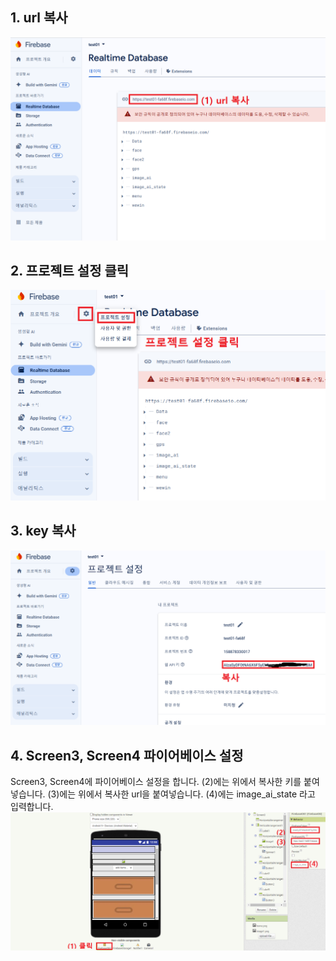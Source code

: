
## 1. url 복사
![url 복사](/images/1%20url%20복사.png)

## 2. 프로젝트 설정 클릭
![프로젝트설정](/images/2%20프로젝트%20설정%20클릭.png)

## 3. key 복사
![key 복사](/images/03%20key%20복사.png)

## 4. Screen3, Screen4 파이어베이스 설정
Screen3, Screen4에 파이어베이스 설정을 합니다.
(2)에는 위에서 복사한 키를 붙여넣습니다.
(3)에는 위에서 복사한 url을 붙여넣습니다.
(4)에는 image_ai_state 라고 입력합니다.
![파이어베이스 설정](/images/4%20퍼이어베이스%20설정.png)

